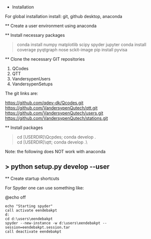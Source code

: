 * Installation

For global installation install: git, github desktop, anaconda

** Create a user environment using anaconda

** Install necessary packages

> conda install numpy matplotlib scipy spyder jupyter
> conda install coverage pyqtgraph nose sckit-image
> pip install pyvisa

** Clone the necessary GIT repositories

1) QCodes
2) QTT
3) VandersypenUsers
4) VandersypenSetups

The git links are:

https://github.com/qdev-dk/Qcodes.git
https://github.com/VandersypenQutech/qtt.git
https://github.com/VandersypenQutech/users.git
https://github.com/VandersypenQutech/stations.git

** Install packages

> cd [USERDIR]\Qcpdes; conda develop .\
> cd [USERDIR]\qtt; conda develop .\

Note: the following does NOT work with anaconda
## > python setup.py develop --user

** Create startup shortcuts

For Spyder one can use something like:

@echo off

```
echo "Starting spyder" 
call activate eendebakpt
d:
cd d:\users\eendebakpt
spyder --new-instance -w d:\users\eendebakpt --session=eendebakpt.session.tar 
call deactivate eendebakpt
```